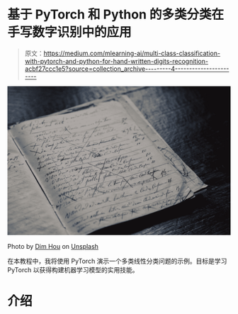 # 基于 PyTorch 和 Python 的多类分类在手写数字识别中的应用

> 原文：<https://medium.com/mlearning-ai/multi-class-classification-with-pytorch-and-python-for-hand-written-digits-recognition-acbf27ccc1e5?source=collection_archive---------4----------------------->

![](img/a4ee1f633497bc2d8f58590c2aa390b4.png)

Photo by [Dim Hou](https://unsplash.com/@dimhou?utm_source=medium&utm_medium=referral) on [Unsplash](https://unsplash.com?utm_source=medium&utm_medium=referral)

在本教程中，我将使用 PyTorch 演示一个多类线性分类问题的示例。目标是学习 PyTorch 以获得构建机器学习模型的实用技能。

# 介绍